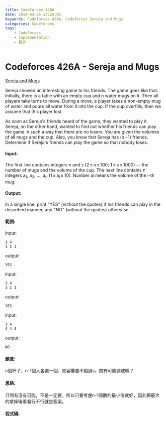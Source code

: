 ```yaml
---
title: Codeforces 426A
date: 2019-03-26 13:24:03
keywords: Codeforces 426A, Codeforces Sereja and Mugs
categories: Codeforces
tags:
    - CodeForces
    - implementation
    - 新手 
---
```

# Codeforces 426A - Sereja and Mugs
[Sereja and Mugs](https://codeforces.com/problemset/problem/426/A)

Sereja showed an interesting game to his friends. The game goes like that. Initially, there is a table with an empty cup and n water mugs on it. Then all players take turns to move. During a move, a player takes a non-empty mug of water and pours all water from it into the cup. If the cup overfills, then we assume that this player lost.
<!-- more -->
As soon as Sereja's friends heard of the game, they wanted to play it. Sereja, on the other hand, wanted to find out whether his friends can play the game in such a way that there are no losers. You are given the volumes of all mugs and the cup. Also, you know that Sereja has (n - 1) friends. Determine if Sereja's friends can play the game so that nobody loses. 

#### Input:
The first line contains integers n and s (2 ≤ n ≤ 100; 1 ≤ s ≤ 1000) — the number of mugs and the volume of the cup. The next line contains n integers a<sub>1</sub>, a<sub>2</sub>, ..., a<sub>n</sub> (1 ≤ a<sub>i</sub> ≤ 10). Number ai means the volume of the i-th mug.

#### Output:
In a single line, print "YES" (without the quotes) if his friends can play in the described manner, and "NO" (without the quotes) otherwise.

#### 範例:

input:
```
3 4
1 1 1
```
output:
```
YES
```
input:
```
3 4
3 1 3
```
output:
```
YES
```
input:
```
3 4
4 4 4
```
output:
```
NO
```

#### 題意:
n個杯子，n-1個人各選一個，總容量要不超過s，問有可能達成嗎？

#### 思路:
只問有沒有可能，不是一定要，所以只要考慮n-1個數的最小值就好，因此把最大的拿掉後看看行不行就是答案。

#### 程式碼:
<script src="https://gist.github.com/Daviswww/0df5bb1e098e637055883d57254a1812.js"></script>

